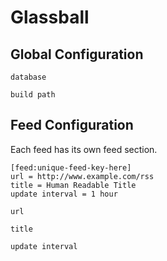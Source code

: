 Glassball
=========


Global Configuration
--------------------

`database`

`build path`



Feed Configuration
------------------

Each feed has its own feed section.

    [feed:unique-feed-key-here]
    url = http://www.example.com/rss
    title = Human Readable Title
    update interval = 1 hour


`url`

`title`

`update interval`
